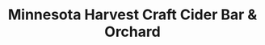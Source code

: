 ---
title: "Minnesota Harvest Craft Cider Bar & Orchard"
url: /jordan/minnesota-harvest-craft-cider-bar-und-orchard/
shop: Hofladen
---